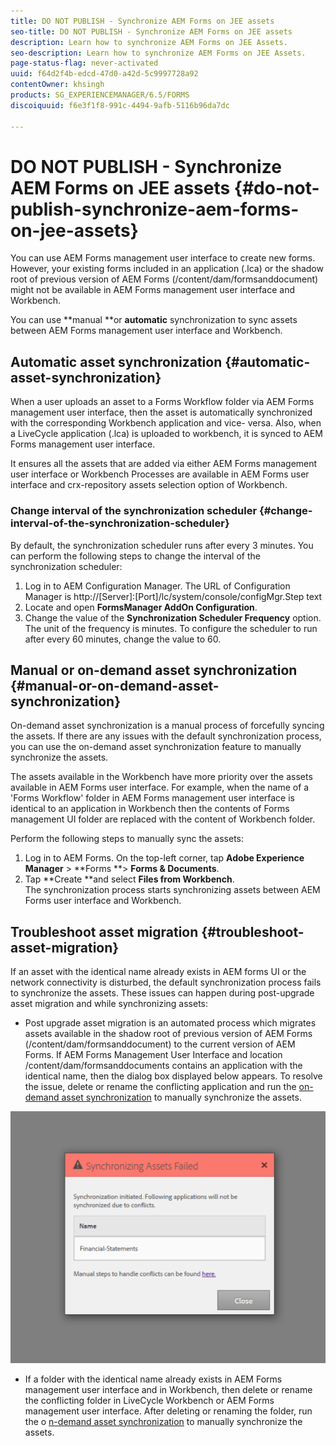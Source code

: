 ```yaml
---
title: DO NOT PUBLISH - Synchronize AEM Forms on JEE assets 
seo-title: DO NOT PUBLISH - Synchronize AEM Forms on JEE assets 
description: Learn how to synchronize AEM Forms on JEE Assets.
seo-description: Learn how to synchronize AEM Forms on JEE Assets.
page-status-flag: never-activated
uuid: f64d2f4b-edcd-47d0-a42d-5c9997728a92
contentOwner: khsingh
products: SG_EXPERIENCEMANAGER/6.5/FORMS
discoiquuid: f6e3f1f8-991c-4494-9afb-5116b96da7dc

---
```


# DO NOT PUBLISH - Synchronize AEM Forms on JEE assets {#do-not-publish-synchronize-aem-forms-on-jee-assets}

You can use AEM Forms management user interface to create new forms. However, your existing forms included in an application (.lca) or the shadow root of previous version of AEM Forms (/content/dam/formsanddocument) might not be available in AEM Forms management user interface and Workbench.

You can use **manual **or **automatic** synchronization to sync assets between AEM Forms management user interface and Workbench.

## Automatic asset synchronization  {#automatic-asset-synchronization}

When a user uploads an asset to a Forms Workflow folder via AEM Forms management user interface, then the asset is automatically synchronized with the corresponding Workbench application and vice- versa. Also, when a LiveCycle application (.lca) is uploaded to workbench, it is synced to AEM Forms management user interface.

It ensures all the assets that are added via either AEM Forms management user interface or Workbench Processes are available in AEM Forms user interface and crx-repository assets selection option of Workbench.

### Change interval of the synchronization scheduler {#change-interval-of-the-synchronization-scheduler}

By default, the synchronization scheduler runs after every 3 minutes. You can perform the following steps to change the interval of the synchronization scheduler:

1. Log in to AEM Configuration Manager. The URL of Configuration Manager is http://[Server]:[Port]/lc/system/console/configMgr.Step text
1. Locate and open **FormsManager AddOn Configuration**.
1. Change the value of the **Synchronization Scheduler Frequency** option. The unit of the frequency is minutes. To configure the scheduler to run after every 60 minutes, change the value to 60.

## Manual or on-demand asset synchronization {#manual-or-on-demand-asset-synchronization}

On-demand asset synchronization is a manual process of forcefully syncing the assets. If there are any issues with the default synchronization process, you can use the on-demand asset synchronization feature to manually synchronize the assets.

The assets available in the Workbench have more priority over the assets available in AEM Forms user interface. For example, when the name of a 'Forms Workflow' folder in AEM Forms management user interface is identical to an application in Workbench then the contents of Forms management UI folder are replaced with the content of Workbench folder.

Perform the following steps to manually sync the assets:

1. Log in to AEM Forms. On the top-left corner, tap **Adobe Experience Manager** &gt; **Forms **&gt; **Forms & Documents**.
1. Tap **Create **and select **Files from Workbench**.   
   The synchronization process starts synchronizing assets between AEM Forms user interface and Workbench.

## Troubleshoot asset migration {#troubleshoot-asset-migration}

If an asset with the identical name already exists in AEM forms UI or the network connectivity is disturbed, the default synchronization process fails to synchronize the assets. These issues can happen during post-upgrade asset migration and while synchronizing assets:

* Post upgrade asset migration is an automated process which migrates assets available in the shadow root of previous version of AEM Forms (/content/dam/formsanddocument) to the current version of AEM Forms. If AEM Forms Management User Interface and location /content/dam/formsanddocuments contains an application with the identical name, then the dialog box displayed below appears. To resolve the issue, delete or rename the conflicting application and run the [on-demand asset synchronization](../../../forms/using/wip/synchronize-aem-forms-on-jee-assets-1.md#manual-or-on-demand-asset-synchronization) to manually synchronize the assets.

![](assets/asset-sync-error-message.png)

* If a folder with the identical name already exists in AEM Forms management user interface and in Workbench, then delete or rename the conflicting folder in LiveCycle Workbench or AEM Forms management user interface. After deleting or renaming the folder, run the o [n-demand asset synchronization](../../../forms/using/wip/synchronize-aem-forms-on-jee-assets-1.md) to manually synchronize the assets.

